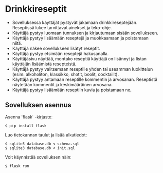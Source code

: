 # Drinkkireseptit

* Sovelluksessa käyttäjät pystyvät jakamaan drinkkireseptejään. Reseptissä lukee tarvittavat ainekset ja teko-ohje.
* Käyttäjä pystyy luomaan tunnuksen ja kirjautumaan sisään sovellukseen.
* Käyttäjä pystyy lisäämään reseptejä ja muokkaamaan ja poistamaan niitä.
* Käyttäjä näkee sovellukseen lisätyt reseptit.
* Käyttäjä pystyy etsimään reseptejä hakusanalla.
* Käyttäjäsivu näyttää, montako reseptiä käyttäjä on lisännyt ja listan käyttäjän lisäämistä resepteistä.
* Käyttäjä pystyy valitsemaan reseptille yhden tai useamman luokittelun (esim. alkoholiton, klassikko, shotit, boolit, cocktailit).
* Käyttäjä pystyy antamaan reseptille kommentin ja arvosanan. Reseptistä näytetään kommentit ja keskimääräinen arvosana.
* Käyttäjä pystyy lisäämään reseptiin kuvia ja poistamaan ne.

## Sovelluksen asennus

Asenna 'flask' -kirjasto:

```
$ pip install flask
```

Luo tietokannan taulut ja lisää alkutiedot:

```
$ sqlite3 database.db < schema.sql
$ sqlite3 database.db < init.sql
```

Voit käynnistää sovelluksen näin:

```
$ flask run
```
